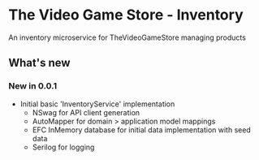 # The Video Game Store - Inventory
An inventory microservice for TheVideoGameStore managing products

## What's new

### New in 0.0.1
- Initial basic 'InventoryService' implementation
  - NSwag for API client generation
  - AutoMapper for domain > application model mappings
  - EFC InMemory database for initial data implementation with seed data
  - Serilog for logging
